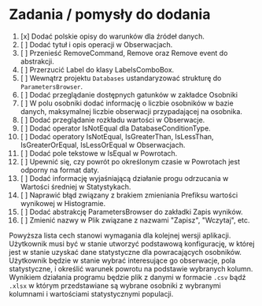 # Zadania / pomysły do dodania

1.  [x] Dodać polskie opisy do warunków dla źródeł danych.
2.  [ ] Dodać tytuł i opis operacji w Obserwacjach.
3.  [ ] Przenieść RemoveCommand, Remove oraz Remove event do abstrakcji.
4.  [ ] Przerzucić Label do klasy LabelsComboBox.
5.  [ ] Wewnątrz projektu `Databases` ustandaryzować strukturę do `ParametersBrowser`.
6.  [ ] Dodać przeglądanie dostępnych gatunków w zakładce Osobniki
7.  [ ] W polu osobniki dodać informację o liczbie osobników w bazie danych, maksymalnej liczbie obserwacji przypadającej na osobnika.
8.  [ ] Dodać przeglądanie rozkładu wartości w Obserwacje.
9.  [ ] Dodać operator IsNotEqual dla DatabaseConditionType.
10. [ ] Dodać operatory IsNotEqual, IsGreaterThan, IsLessThan, IsGreaterOrEqual, IsLessOrEqual w Obserwacjach.
11. [ ] Dodać pole tekstowe w IsEqual w Powrotach.
12. [ ] Upewnić się, czy powrót po określonym czasie w Powrotach jest odporny na format daty.
13. [ ] Dodać informację wyjaśniającą działanie progu odrzucania w Wartości średniej w Statystykach. 
14. [ ] Naprawić błąd związany z brakiem zmieniania Prefiksu wartości wynikowej w Histogramie.
15. [ ] Dodać abstrakcję ParametersBrowser do zakładki Zapis wyników.
16. [ ] Zmienić nazwy w Plik związane z nazwami "Zapisz", "Wczytaj", etc.

Powyższa lista cech stanowi wymagania dla kolejnej wersji aplikacji. Użytkownik musi być w stanie utworzyć podstawową konfigurację, w której jest w stanie uzyskać dane statystyczne dla powracających osobników. Użytkownik będzie w stanie wybrać interesujące go obserwacje, pola statystyczne, i określić warunek powrotu na podstawie wybranych kolumn. Wynikiem działania programu będzie plik z danymi w formacie `.csv` bądź `.xlsx` w którym przedstawiane są wybrane osobniki z wybranymi kolumnami i wartościami statystycznymi populacji.